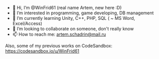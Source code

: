 - 👋 Hi, I’m @WinFrid61 (real name Artem, new here :D)
- 👀 I’m interested in programming, game developing, DB management
- 🌱 I’m currently learning Unity, C++, PHP, SQL ( ~ MS Word, Excel/Access)
- 💞️ I’m looking to collaborate on someone, don't really know
- 📫 How to reach me: artem.schadrin@mail.ru

Also, some of my previous works on CodeSandbox: 
https://codesandbox.io/u/WinFrid61

<!---
WinFrid61/WinFrid61 is a ✨ special ✨ repository because its `README.md` (this file) appears on your GitHub profile.
You can click the Preview link to take a look at your changes.
--->
